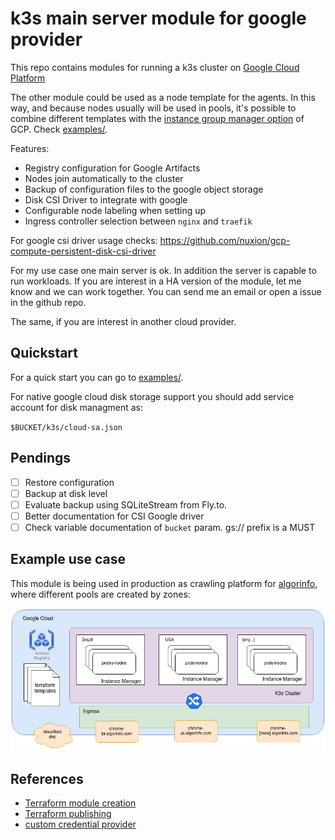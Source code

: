 # k3s main server module for google provider

This repo contains modules for running a k3s cluster on [Google Cloud Platform](https://cloud.google.com/)

The other module could be used as a node template for the agents. In this way, and because nodes usually will be used in pools, it's possible to combine different templates with the [instance group manager option](https://cloud.google.com/compute/docs/instance-groups) of GCP. Check [examples/](examples/).

Features:

- Registry configuration for Google Artifacts
- Nodes join automatically to the cluster
- Backup of configuration files to the google object storage
- Disk CSI Driver to integrate with google
- Configurable node labeling when setting up
- Ingress controller selection between `nginx` and `traefik`

For google csi driver usage checks: 
https://github.com/nuxion/gcp-compute-persistent-disk-csi-driver

For my use case one main server is ok. In addition the server is capable to run workloads. If you are interest in a HA version of the module, let me know and we can work together. You can send me an email or open a issue in the github repo. 

The same, if you are interest in another cloud provider. 

## Quickstart

For a quick start you can go to [examples/](examples/). 

For native google cloud disk storage support you should add service account for disk managment as:

`$BUCKET/k3s/cloud-sa.json`

## Pendings

- [ ] Restore configuration
- [ ] Backup at disk level 
- [ ] Evaluate backup using SQLiteStream from Fly.to. 
- [ ] Better documentation for CSI Google driver
- [ ] Check variable documentation of `bucket` param. gs:// prefix is a MUST

## Example use case

This module is being used in production as crawling platform for [algorinfo](https://algorinfo.com), where different pools are created by zones:

![k3s diagram](/docs/crawling.jpg)

## References
- [Terraform module creation](https://www.terraform.io/language/modules/develop/structure)
- [Terraform publishing](https://www.terraform.io/registry/modules/publish?_ga=2.132646471.838845338.1666208647-1520980583.1657402599)
- [custom credential provider](https://github.com/k3s-io/k3s/issues/2367)
